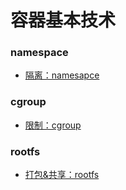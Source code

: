 # 容器基本技术

### namespace

- [隔离：namesapce](10_namespace.md)

### cgroup

- [限制：cgroup](20_cgroup.md)

### rootfs

- [打包&共享：rootfs](30_rootfs.md)